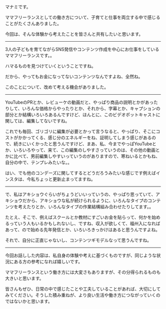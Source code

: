 マナミです。

ママフリーランスとしての働き方について、子育てと仕事を両立する中で感じることがたくさんありました。

今回は、そんな体験から考えたことを皆さんと共有したいと思います。

---------------

3人の子どもを育てながらSNS発信やコンテンツ作成を中心にお仕事をしているママフリーランスです。。

ハマるものを見つけていくということですね。

だから、やってもお金になってないコンテンツなんですよね、全然ね。

このことについて、改めて考える機会がありました。

---------------

YouTubeのPRとか、レビューケの動画だと、やっぱり商品の説明とかがあったりして、いろんな価格からやったりとか、それから、字幕とか、キャプションの部分とか結構いろいろあるんですけど、ほんとに、このビデオポットキャストに関しては、編集してないですね。

これでも毎回、ゴリゴリに編集が必要とかって言うなると、やっぱり、そこにコストがかかってくる、感じ分のエネルギーをね、証明してしまう感じがあるので、続きにいくかったと思うんですけど、まあ、私、今までやっぱYouTubeとか、いろいろやって、来て、この編集のしやすさっていうのは、その他の動画とかに比べて、男前編集しやすいっていうのがありますので、寒ねいるとかもね、自分の中で、テンプレみたいな。。

はい、でも他のコンデーズに関してするとどうだろうみたいな感じです例えばインスタは、今私ちょっと更新止まってますね。

---------------

で、私はアキショウぐらいがちょうどいいっていうの、やっぱり思っていて、アキショウだから、アキショウな私が続けられるように、いろんなタイプのコンテンツを考えたりとか、いろんなタイプの作業結構組み合わせたりしてます。。

たとえ、そこで、例えばスクールとか教材にすごいお金を貼らって、何かを始めるっていう人もいるかもしれないし、ですね、収入が欲しくて、福州入になればあって、ので始める先年発信とか、いろいろきっかけはあると思うんですよね。

それで、自分に正直じゃないし、コンテンツギモデルなって思うんですね。

---------------

今回お話しした内容は、私自身の体験や考えに基づくものですが、同じような状況にある方の参考になれば嬉しいです。

ママフリーランスという働き方には大変さもありますが、その分得られるものも大きいと思います。

皆さんもぜひ、日常の中で感じたことや工夫していることがあれば、大切にしてみてください。そうした積み重ねが、より良い生活や働き方につながっていくのではないかと思います。
